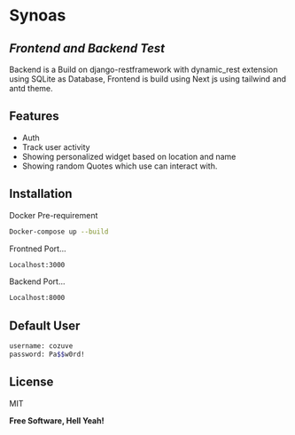 # Synoas
## _Frontend and Backend Test_

Backend is a Build on django-restframework with dynamic_rest extension using SQLite as Database,
Frontend is build using Next js using tailwind and antd theme.
## Features

- Auth
- Track user activity
- Showing personalized widget based on location and name
- Showing random Quotes which use can interact with.


## Installation

Docker Pre-requirement

```sh
Docker-compose up --build 
```

Frontned Port...

```sh
Localhost:3000
```
Backend Port...

```sh
Localhost:8000
```

## Default User

```sh
username: cozuve
password: Pa$$w0rd!
```

## License

MIT

**Free Software, Hell Yeah!**
